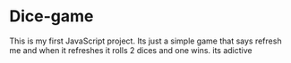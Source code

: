 # Dice-game
This is my first JavaScript project. Its just a simple game that says refresh me and when it refreshes it rolls 2 dices and one wins.
its adictive
